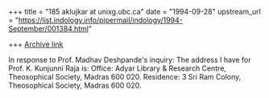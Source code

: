 +++
title = "185 aklujkar at unixg.ubc.ca"
date = "1994-09-28"
upstream_url = "https://list.indology.info/pipermail/indology/1994-September/001384.html"

+++
[Archive link](https://list.indology.info/pipermail/indology/1994-September/001384.html)

In response to Prof. Madhav Deshpande's inquiry: 
The address I have for Prof. K. Kunjunni Raja is: Office: Adyar Library &
Research Centre, Theosophical Society, Madras 600 020. Residence: 3 Sri Ram
Colony, Theosophical Society, Madras 600 020.






